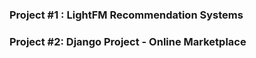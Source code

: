### Project #1 : LightFM Recommendation Systems
### Project #2: Django Project - Online Marketplace
